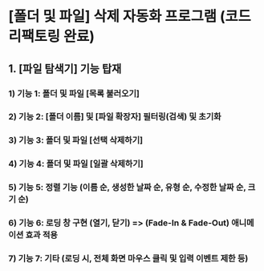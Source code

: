# [폴더 및 파일] 삭제 자동화 프로그램 (코드 리팩토링 완료)

## 1. [파일 탐색기] 기능 탑재

### 1) 기능 1: 폴더 및 파일 [목록 불러오기]
### 2) 기능 2: [폴더 이름] 및 [파일 확장자] 필터링(검색) 및 초기화
### 3) 기능 3: 폴더 및 파일 [선택 삭제하기]
### 4) 기능 4: 폴더 및 파일 [일괄 삭제하기]
### 5) 기능 5: 정렬 기능 (이름 순, 생성한 날짜 순, 유형 순, 수정한 날짜 순, 크기 순)
### 6) 기능 6: 로딩 창 구현 (열기, 닫기) => (Fade-In & Fade-Out) 애니메이션 효과 적용
### 7) 기능 7: 기타 (로딩 시, 전체 화면 마우스 클릭 및 입력 이벤트 제한 등)
